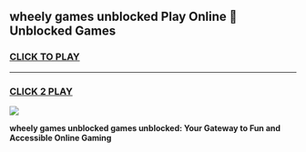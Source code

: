 
## wheely games unblocked Play Online 👋 Unblocked Games
<h3>
<a href="https://premium.freeplayer.one?title=wheely_games_unblocked&ref=19F">CLICK TO PLAY</a></h3>
<hr>

<h3>
<a href="https://premium.freeplayer.one?title=wheely_games_unblocked&ref=19F">CLICK 2 PLAY</a>
  
</h3>

<a href="https://premium.freeplayer.one?title=wheely_games_unblocked&ref=19F"><img src="https://clearcache.store/games.png"></a>


**wheely games unblocked games unblocked: Your Gateway to Fun and Accessible Online Gaming**
